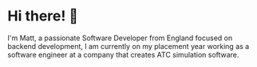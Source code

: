 # Hi there! 👋

I'm Matt, a passionate Software Developer from England focused on backend development, I am currently on my placement year working as a software engineer at a company that creates ATC simulation software.
